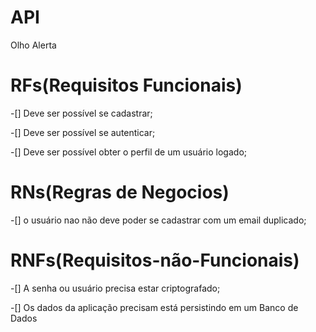 # API

Olho Alerta

# RFs(Requisitos Funcionais)
-[] Deve ser possível se cadastrar;

-[] Deve ser possível se autenticar;

-[] Deve ser possível obter o perfil de um usuário logado;

# RNs(Regras de Negocios)
-[] o usuário nao não deve poder se cadastrar com um email duplicado;

# RNFs(Requisitos-não-Funcionais)
-[] A senha ou usuário precisa estar criptografado;

-[] Os dados da aplicação precisam está persistindo em um Banco de Dados
